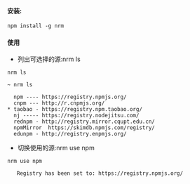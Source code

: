 

#### 安装:

`
npm install -g nrm
`

#### 使用
 - 列出可选择的源:nrm ls

`
nrm ls
`

```
~ nrm ls

  npm ---- https://registry.npmjs.org/
  cnpm --- http://r.cnpmjs.org/
* taobao - https://registry.npm.taobao.org/
  nj ----- https://registry.nodejitsu.com/
  rednpm - http://registry.mirror.cqupt.edu.cn/
  npmMirror  https://skimdb.npmjs.com/registry/
  edunpm - http://registry.enpmjs.org/
```
- 切换使用的源:nrm use npm

`
nrm use npm
`          

```            
   Registry has been set to: https://registry.npmjs.org/
```
